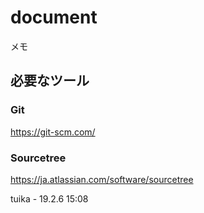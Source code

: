 # document
メモ

## 必要なツール

### Git
https://git-scm.com/

### Sourcetree
https://ja.atlassian.com/software/sourcetree

tuika - 19.2.6 15:08